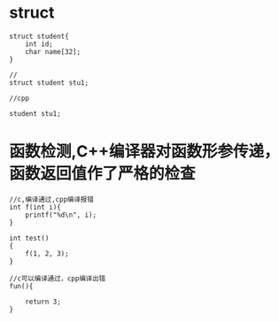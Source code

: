 # struct
```
struct student{
    int id;
    char name[32];
}

//
struct student stu1;

//cpp

student stu1;

```

# 函数检测,C++编译器对函数形参传递，函数返回值作了严格的检查

```
//c,编译通过,cpp编译报错
int f(int i){
    printf("%d\n", i);
}

int test()
{
    f(1, 2, 3);
}

//c可以编译通过，cpp编译出错
fun(){

    return 3;
}


```

